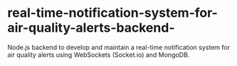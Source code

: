# real-time-notification-system-for-air-quality-alerts-backend-
Node.js backend to develop and maintain a real-time notification system for air quality alerts using WebSockets (Socket.io) and MongoDB. 
